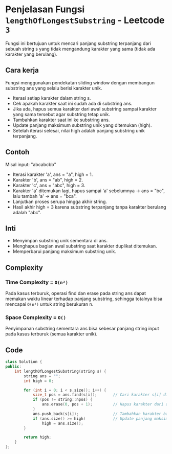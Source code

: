 # Penjelasan Fungsi `lengthOfLongestSubstring` - Leetcode `3`

Fungsi ini bertujuan untuk mencari panjang substring terpanjang dari sebuah string s yang tidak mengandung karakter yang sama (tidak ada karakter yang berulang).

## Cara kerja

Fungsi menggunakan pendekatan sliding window dengan membangun substring ans yang selalu berisi karakter unik.

- Iterasi setiap karakter dalam string s.
- Cek apakah karakter saat ini sudah ada di substring ans.
- Jika ada, hapus semua karakter dari awal substring sampai karakter yang sama tersebut agar substring tetap unik.
- Tambahkan karakter saat ini ke substring ans.
- Update panjang maksimum substring unik yang ditemukan (high).
- Setelah iterasi selesai, nilai high adalah panjang substring unik terpanjang.

## Contoh

Misal input: "abcabcbb"

- Iterasi karakter 'a', ans = "a", high = 1.
- Karakter 'b', ans = "ab", high = 2.
- Karakter 'c', ans = "abc", high = 3.
- Karakter 'a' ditemukan lagi, hapus sampai 'a' sebelumnya → ans = "bc", lalu tambah 'a' → ans = "bca".
- Lanjutkan proses serupa hingga akhir string.
- Hasil akhir high = 3 karena substring terpanjang tanpa karakter berulang adalah "abc".

## Inti

- Menyimpan substring unik sementara di ans.
- Menghapus bagian awal substring saat karakter duplikat ditemukan.
- Memperbarui panjang maksimum substring unik.

## Complexity

### Time Complexity = `O(n²)`

Pada kasus terburuk, operasi find dan erase pada string ans dapat memakan waktu linear terhadap panjang substring, sehingga totalnya bisa mencapai `O(n²)` untuk string berukuran n.

### Space Complexity = `O()`

Penyimpanan substring sementara ans bisa sebesar panjang string input pada kasus terburuk (semua karakter unik).

## Code

```cpp []
class Solution {
public:
    int lengthOfLongestSubstring(string s) {
        string ans = "";
        int high = 0;

        for (int i = 0; i < s.size(); i++) {
            size_t pos = ans.find(s[i]);       // Cari karakter s[i] di substring ans
            if (pos != string::npos) {
                ans.erase(0, pos + 1);         // Hapus karakter dari awal sampai karakter duplikat
            }
            ans.push_back(s[i]);               // Tambahkan karakter baru ke substring
            if (ans.size() >= high)            // Update panjang maksimum jika perlu
                high = ans.size();
        }

        return high;
    }
};
```
